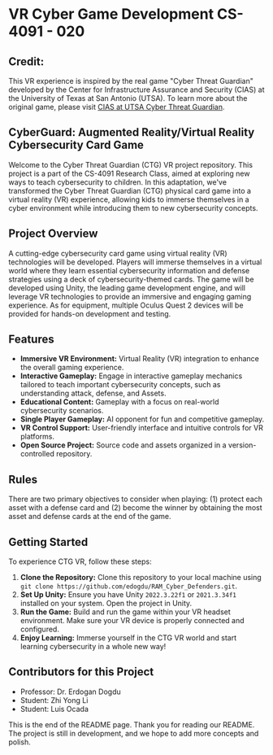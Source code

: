 # VR Cyber Game Development CS-4091 - 020

## Credit:

This VR experience is inspired by the real game "Cyber Threat Guardian" developed by the Center for Infrastructure Assurance and Security (CIAS) at the University of Texas at San Antonio (UTSA). To learn more about the original game, please visit [CIAS at UTSA Cyber Threat Guardian](https://cias.utsa.edu/ctg/).

## CyberGuard: Augmented Reality/Virtual Reality Cybersecurity Card Game

Welcome to the Cyber Threat Guardian (CTG) VR project repository. This project is a part of the CS-4091 Research Class, aimed at exploring new ways to teach cybersecurity to children. In this adaptation, we've transformed the Cyber Threat Guardian (CTG) physical card game into a virtual reality (VR) experience, allowing kids to immerse themselves in a cyber environment while introducing them to new cybersecurity concepts.

## Project Overview

A cutting-edge cybersecurity card game using virtual reality (VR) technologies will be developed. Players will immerse themselves in a virtual world where they learn essential cybersecurity information and defense strategies using a deck of cybersecurity-themed cards. The game will be developed using Unity, the leading game development engine, and will leverage VR technologies to provide an immersive and engaging gaming experience. As for equipment, multiple Oculus Quest 2 devices will be provided for hands-on development and testing.

## Features

- **Immersive VR Environment:** Virtual Reality (VR) integration to enhance the overall gaming experience.
- **Interactive Gameplay:** Engage in interactive gameplay mechanics tailored to teach important cybersecurity concepts, such as understanding attack, defense, and Assets.
- **Educational Content:** Gameplay with a focus on real-world cybersecurity scenarios.
- **Single Player Gameplay:** AI opponent for fun and competitive gameplay.
- **VR Control Support:** User-friendly interface and intuitive controls for VR platforms.
- **Open Source Project:** Source code and assets organized in a version-controlled repository.

## Rules

There are two primary objectives to consider when playing: (1) protect each asset with a defense card and (2) become the winner by obtaining the most asset and defense cards at the end of the game.

## Getting Started

To experience CTG VR, follow these steps:

1. **Clone the Repository:** Clone this repository to your local machine using `git clone https://github.com/edogdu/RAM_Cyber_Defenders.git`.
2. **Set Up Unity:** Ensure you have Unity `2022.3.22f1` or `2021.3.34f1` installed on your system. Open the project in Unity.
3. **Run the Game:** Build and run the game within your VR headset environment. Make sure your VR device is properly connected and configured.
4. **Enjoy Learning:** Immerse yourself in the CTG VR world and start learning cybersecurity in a whole new way!

## Contributors for this Project

- Professor: Dr. Erdogan Dogdu
- Student: Zhi Yong Li
- Student: Luis Ocada

This is the end of the README page. Thank you for reading our README. The project is still in development, and we hope to add more concepts and polish.

